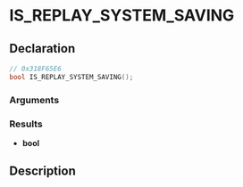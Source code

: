 # IS_REPLAY_SYSTEM_SAVING

## Declaration
```cpp
// 0x318F65E6
bool IS_REPLAY_SYSTEM_SAVING();
```

### Arguments

### Results
- **bool**

## Description
